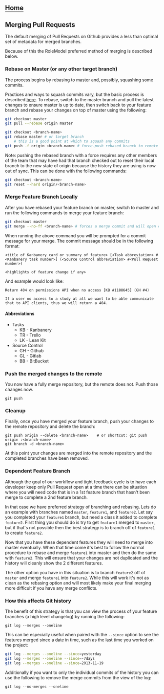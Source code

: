 ## [Home](../README.md)

## Merging Pull Requests

The default merging of Pull Requests on Github provides a less than optimal set of metadata for merged branches.

Because of this the RoleModel preferred method of merging is described below.

### Rebase on Master (or any other target branch)

The process begins by rebasing to master and, possibly, squashing some commits.

Practices and ways to squash commits vary, but the basic process is described [here](http://gitready.com/advanced/2009/02/10/squashing-commits-with-rebase.html).  To rebase, switch to the master branch and pull the latest changes to ensure master is up to date, then switch back to your feature branch and rebase your changes on top of master using the following:

```bash
git checkout master
git pull --rebase origin master

git checkout <branch-name>
git rebase master # or target branch
    # this is a good point at which to squash any commits
git push -f origin <branch-name> # force-push rebased branch to remote
```

Note: pushing the rebased branch with a force requires any other members of the team that may have had that branch checked out to reset their local branch to the new state of origin because the history they are using is now out of sync. This can be done with the following commands:


```bash
git checkout <branch-name>
git reset --hard origin/<branch-name>
```

### Merge Feature Branch Locally

After you have rebased your feature branch on master, switch to master and run the following commands to merge your feature branch:

```bash
git checkout master
git merge --no-ff <branch-name> # forces a merge commit and will open commit prompt
```

When running the above command you will be prompted for a commit message for your merge. The commit message should be in the following format:

```
<title of Kanbanery card or summary of feature> [<Task abbreviation> #<Kanbanery task number>] (<Source Control abbreviation> #<Pull Request number>)

<highlights of feature change if any>
```

And example would look like:

```
Return 404 on permissions API when no access [KB #1188645] (GH #4)

If a user no access to a study at all we want to be able communicate that to API clients, thus we will return a 404.
```

#### Abbreviations

* Tasks
  * KB - Kanbanery
  * TR - Trello
  * LK - Lean Kit
* Source Control
  * GH - Github
  * GL - Gitlab
  * BB - BitBucket

### Push the merged changes to the remote

You now have a fully merge repository, but the remote does not.  Push those changes now.

```git push```

### Cleanup

Finally, once you have merged your feature branch, push your changes to the remote repository and delete the branch:

```git push
git push origin --delete <branch-name>    # or shortcut: git push origin :<branch-name>
git branch -d <branch-name>
```

At this point your changes are merged into the remote repository and the completed branches have been removed.  

### Dependent Feature Branch

Although the goal of our workflow and tight feedback cycle is to have each developer keep only Pull Request open at a time there can be situation where you will need code that is in a 1st feature branch that hasn't been merge to complete a 2nd feature branch.

In that case we have preferred strategy of branching and rebasing. Lets do an example with branches named `master`, `feature1`, and `feature2`. Let say you completed your `feature1` branch, but need a class it added to complete `feature2`. First thing you should do is try to get `feature1` merged to `master`, but if that's not possible then the best strategy is to branch off of `feature1` to create `feature2`.

Now that you have these dependent features they will need to merge into master eventually. When that time come it's best to follow the normal procedure to rebase and merge `feature1` into master and then do the same with `feature2`. This will ensure that your changes are not duplicated and the history will cleanly show the 2 different features.

The other option you have in this situation is to branch `feature2` off of `master` and merge `feature1` into `feature2`. While this will work it's not as clean as the rebasing option and will most likely make your final merging more difficult if you have any merge conflicts.

### How this affects Git history

The benefit of this strategy is that you can view the process of your feature branches (a high level changelog) by running the following:

```
git log --merges --oneline
```

This can be especially useful when paired with the `--since` option to see the features merged since a date in time, such as the last time you worked on the project:

```bash
git log --merges --oneline --since=yesterday
git log --merges --oneline --since=-7days
git log --merges --oneline --since=2013-11-19
```

Additionally if you want to only the individual commits of the history you can use the following to remove the merge commits from the view of the log:

```
git log --no-merges --oneline
```
